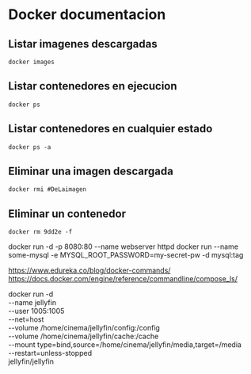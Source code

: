 # Docker documentacion

## Listar imagenes descargadas

```
docker images
```

## Listar contenedores en ejecucion

```
docker ps
```

## Listar contenedores en cualquier estado

```
docker ps -a
```

## Eliminar una imagen descargada

```
docker rmi #DeLaimagen
```

## Eliminar un contenedor

```
docker rm 9dd2e -f
```

docker run -d -p 8080:80 --name webserver httpd
docker run --name some-mysql -e MYSQL_ROOT_PASSWORD=my-secret-pw -d mysql:tag

https://www.edureka.co/blog/docker-commands/
https://docs.docker.com/engine/reference/commandline/compose_ls/

docker run -d \
 --name jellyfin \
 --user 1005:1005 \
 --net=host \
 --volume /home/cinema/jellyfin/config:/config \
 --volume /home/cinema/jellyfin/cache:/cache \
 --mount type=bind,source=/home/cinema/jellyfin/media,target=/media \
 --restart=unless-stopped \
 jellyfin/jellyfin
